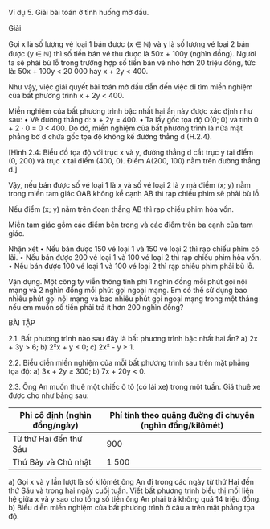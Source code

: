 Ví dụ 5. Giải bài toán ở tình huống mở đầu.

Giải

Gọi x là số lượng vé loại 1 bán được (x ∈ ℕ) và y là số lượng vé loại 2 bán được (y ∈ ℕ) thì số tiền bán vé thu được là 50x + 100y (nghìn đồng). Người ta sẽ phải bù lỗ trong trường hợp số tiền bán vé nhỏ hơn 20 triệu đồng, tức là: 50x + 100y < 20 000 hay x + 2y < 400.

Như vậy, việc giải quyết bài toán mở đầu dẫn đến việc đi tìm miền nghiệm của bất phương trình x + 2y < 400.

Miền nghiệm của bất phương trình bậc nhất hai ẩn này được xác định như sau:
• Vẽ đường thẳng d: x + 2y = 400.
• Ta lấy gốc tọa độ O(0; 0) và tính 0 + 2 · 0 = 0 < 400.
Do đó, miền nghiệm của bất phương trình là nửa mặt phẳng bờ d chứa gốc tọa độ không kể đường thẳng d (H.2.4).

[Hình 2.4: Biểu đồ tọa độ với trục x và y, đường thẳng d cắt trục y tại điểm (0, 200) và trục x tại điểm (400, 0). Điểm A(200, 100) nằm trên đường thẳng d.]

Vậy, nếu bán được số vé loại 1 là x và số vé loại 2 là y mà điểm (x; y) nằm trong miền tam giác OAB không kể cạnh AB thì rạp chiếu phim sẽ phải bù lỗ.

Nếu điểm (x; y) nằm trên đoạn thẳng AB thì rạp chiếu phim hòa vốn.

Miền tam giác gồm các điểm bên trong và các điểm trên ba cạnh của tam giác.

Nhận xét
• Nếu bán được 150 vé loại 1 và 150 vé loại 2 thì rạp chiếu phim có lãi.
• Nếu bán được 200 vé loại 1 và 100 vé loại 2 thì rạp chiếu phim hòa vốn.
• Nếu bán được 100 vé loại 1 và 100 vé loại 2 thì rạp chiếu phim phải bù lỗ.

Vận dụng. Một công ty viễn thông tính phí 1 nghìn đồng mỗi phút gọi nội mạng và 2 nghìn đồng mỗi phút gọi ngoại mạng. Em có thể sử dụng bao nhiêu phút gọi nội mạng và bao nhiêu phút gọi ngoại mạng trong một tháng nếu em muốn số tiền phải trả ít hơn 200 nghìn đồng?

BÀI TẬP

2.1. Bất phương trình nào sau đây là bất phương trình bậc nhất hai ẩn?
a) 2x + 3y > 6;     b) 2²x + y ≤ 0;     c) 2x² - y ≥ 1.

2.2. Biểu diễn miền nghiệm của mỗi bất phương trình sau trên mặt phẳng tọa độ:
a) 3x + 2y ≥ 300;     b) 7x + 20y < 0.

2.3. Ông An muốn thuê một chiếc ô tô (có lái xe) trong một tuần. Giá thuê xe được cho như bảng sau:

Phi cố định (nghìn đồng/ngày) | Phí tính theo quãng đường đi chuyển (nghìn đồng/kilômét)
--------------------------------|------------------------------------------------
Từ thứ Hai đến thứ Sáu         |                900                              |                8
Thứ Bảy và Chủ nhật            |               1 500                             |               10

a) Gọi x và y lần lượt là số kilômét ông An đi trong các ngày từ thứ Hai đến thứ Sáu và trong hai ngày cuối tuần. Viết bất phương trình biểu thị mối liên hệ giữa x và y sao cho tổng số tiền ông An phải trả không quá 14 triệu đồng.
b) Biểu diễn miền nghiệm của bất phương trình ở câu a trên mặt phẳng tọa độ.